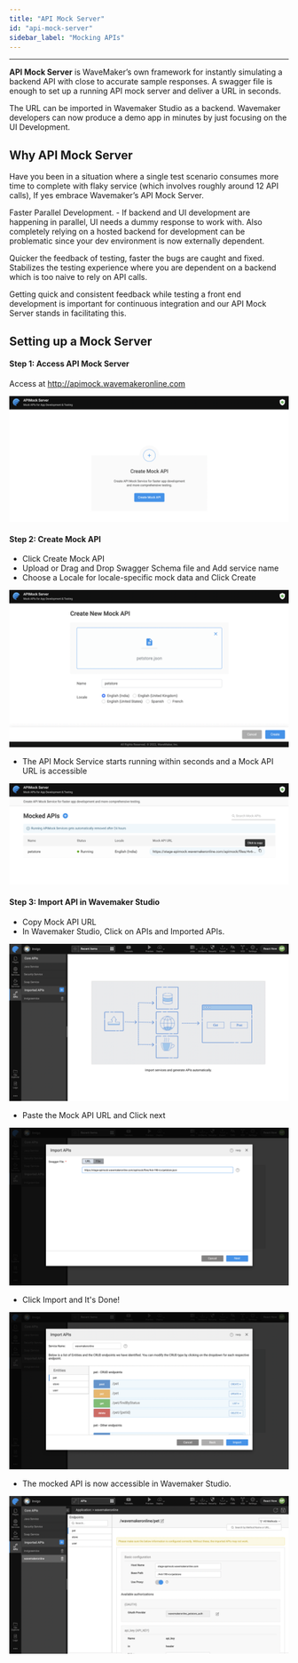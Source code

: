```yaml
---
title: "API Mock Server"
id: "api-mock-server"
sidebar_label: "Mocking APIs"
---
```

---

**API Mock Server**  is WaveMaker’s own framework for instantly simulating a backend API with close to accurate sample responses. A swagger file is enough to set up a running API mock server and deliver a URL in seconds.

The URL can be imported in Wavemaker Studio as a backend. Wavemaker developers can now produce a demo app in minutes by just focusing on the UI Development. 


## Why API Mock Server

Have you been in a situation where a single test scenario consumes more time to complete with flaky service (which involves roughly around 12 API calls), If yes embrace Wavemaker’s API Mock Server. 

Faster Parallel Development. - If backend and UI development are happening in parallel, UI needs a dummy response to work with. Also completely relying on a hosted backend for development can be problematic since your dev environment is now externally dependent.

Quicker the feedback of testing, faster the bugs are caught and fixed. Stabilizes the testing experience where you are dependent on a backend which is too naive to rely on API calls.

Getting quick and consistent feedback while testing a front end development is important for continuous integration and our API Mock Server stands in facilitating this.

## Setting up a Mock Server
#### Step 1: Access API Mock Server
Access at http://apimock.wavemakeronline.com

[![](/learn/assets/create-mock-api.png)](/learn/assets/create-mock-api.png)

#### Step 2: Create Mock API
- Click Create Mock API
- Upload or Drag and Drop Swagger Schema file and Add service name
- Choose a Locale for locale-specific mock data and Click Create

[![](/learn/assets/upload-swagger-json-for-mock-api.png)](/learn/assets/upload-swagger-json-for-mock-api.png)

- The API Mock Service starts running within seconds and a Mock API URL is accessible

[![](/learn/assets/running-mock-service.png)](/learn/assets/running-mock-service.png)

#### Step 3: Import API in Wavemaker Studio
- Copy Mock API URL
- In Wavemaker Studio, Click on APIs and Imported APIs.

[![](/learn/assets/import-apis-screen.png)](/learn/assets/rimport-apis-screen.png)

- Paste the Mock API URL and Click next

[![](/learn/assets/paste-mock-api-url.png)](/learn/assets/paste-mock-api-url.png)

- Click Import and It's Done!

[![](/learn/assets/click-import-api.png)](/learn/assets/click-import-api.png)

- The mocked API is now accessible in Wavemaker Studio.

[![](/learn/assets/successful-mock-api-import.png)](/learn/assets/successful-mock-api-import.png)

